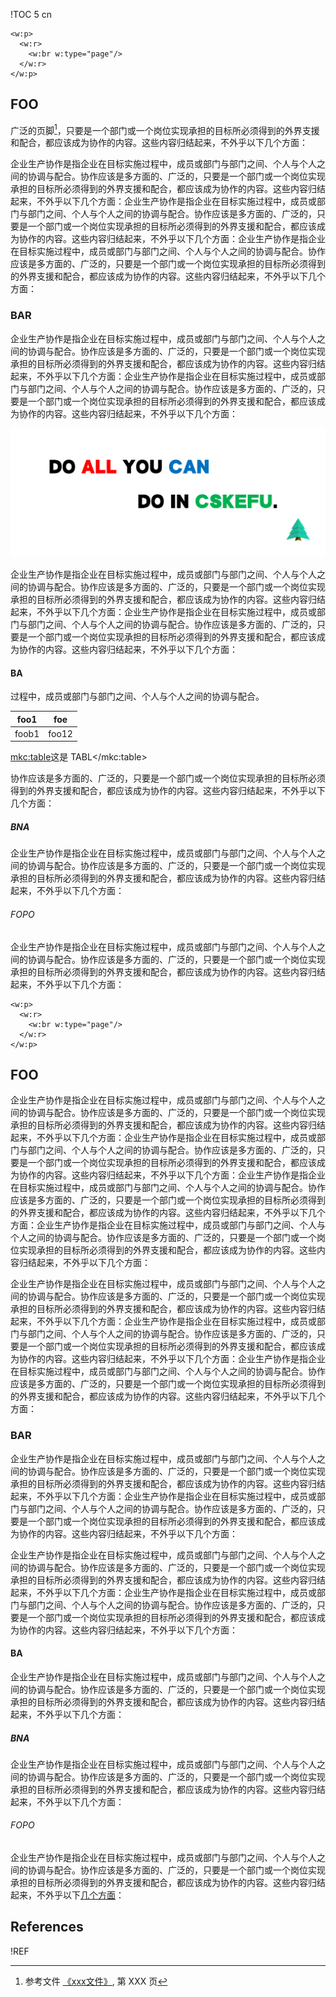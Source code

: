 <!-- 封面
004.marketing_requirements_cover.doc     
1 -->

<!-- generate toc and section in headers, https://github.com/hailiang-wang/markup-markdown -->
!TOC 5 cn

<!-- page break, https://stackoverflow.com/questions/16965490/pandoc-markdown-page-break -->
```{=openxml}
<w:p>
  <w:r>
    <w:br w:type="page"/>
  </w:r>
</w:p>
```

## FOO

广泛的页脚[^foot1]，只要是一个部门或一个岗位实现承担的目标所必须得到的外界支援和配合，都应该成为协作的内容。这些内容归结起来，不外乎以下几个方面：

[^foot1]: 参考文件 [《xxx文件》][Reference11], 第 XXX 页

企业生产协作是指企业在目标实施过程中，成员或部门与部门之间、个人与个人之间的协调与配合。协作应该是多方面的、广泛的，只要是一个部门或一个岗位实现承担的目标所必须得到的外界支援和配合，都应该成为协作的内容。这些内容归结起来，不外乎以下几个方面：企业生产协作是指企业在目标实施过程中，成员或部门与部门之间、个人与个人之间的协调与配合。协作应该是多方面的、广泛的，只要是一个部门或一个岗位实现承担的目标所必须得到的外界支援和配合，都应该成为协作的内容。这些内容归结起来，不外乎以下几个方面：企业生产协作是指企业在目标实施过程中，成员或部门与部门之间、个人与个人之间的协调与配合。协作应该是多方面的、广泛的，只要是一个部门或一个岗位实现承担的目标所必须得到的外界支援和配合，都应该成为协作的内容。这些内容归结起来，不外乎以下几个方面：

### BAR

企业生产协作是指企业在目标实施过程中，成员或部门与部门之间、个人与个人之间的协调与配合。协作应该是多方面的、广泛的，只要是一个部门或一个岗位实现承担的目标所必须得到的外界支援和配合，都应该成为协作的内容。这些内容归结起来，不外乎以下几个方面：企业生产协作是指企业在目标实施过程中，成员或部门与部门之间、个人与个人之间的协调与配合。协作应该是多方面的、广泛的，只要是一个部门或一个岗位实现承担的目标所必须得到的外界支援和配合，都应该成为协作的内容。这些内容归结起来，不外乎以下几个方面：

![这是图面](../assets/screenshot-20220417-104259.png)

企业生产协作是指企业在目标实施过程中，成员或部门与部门之间、个人与个人之间的协调与配合。协作应该是多方面的、广泛的，只要是一个部门或一个岗位实现承担的目标所必须得到的外界支援和配合，都应该成为协作的内容。这些内容归结起来，不外乎以下几个方面：企业生产协作是指企业在目标实施过程中，成员或部门与部门之间、个人与个人之间的协调与配合。协作应该是多方面的、广泛的，只要是一个部门或一个岗位实现承担的目标所必须得到的外界支援和配合，都应该成为协作的内容。这些内容归结起来，不外乎以下几个方面：

#### BA

过程中，成员或部门与部门之间、个人与个人之间的协调与配合。

| foo1  | foe   |
| ----- | ----- |
| foob1 | foo12 |
<mkc:table>这是 TABL</mkc:table>

协作应该是多方面的、广泛的，只要是一个部门或一个岗位实现承担的目标所必须得到的外界支援和配合，都应该成为协作的内容。这些内容归结起来，不外乎以下几个方面：

##### BNA

企业生产协作是指企业在目标实施过程中，成员或部门与部门之间、个人与个人之间的协调与配合。协作应该是多方面的、广泛的，只要是一个部门或一个岗位实现承担的目标所必须得到的外界支援和配合，都应该成为协作的内容。这些内容归结起来，不外乎以下几个方面：

###### FOPO

企业生产协作是指企业在目标实施过程中，成员或部门与部门之间、个人与个人之间的协调与配合。协作应该是多方面的、广泛的，只要是一个部门或一个岗位实现承担的目标所必须得到的外界支援和配合，都应该成为协作的内容。这些内容归结起来，不外乎以下几个方面：

<!-- page break, https://stackoverflow.com/questions/16965490/pandoc-markdown-page-break -->
```{=openxml}
<w:p>
  <w:r>
    <w:br w:type="page"/>
  </w:r>
</w:p>
```

## FOO

企业生产协作是指企业在目标实施过程中，成员或部门与部门之间、个人与个人之间的协调与配合。协作应该是多方面的、广泛的，只要是一个部门或一个岗位实现承担的目标所必须得到的外界支援和配合，都应该成为协作的内容。这些内容归结起来，不外乎以下几个方面：企业生产协作是指企业在目标实施过程中，成员或部门与部门之间、个人与个人之间的协调与配合。协作应该是多方面的、广泛的，只要是一个部门或一个岗位实现承担的目标所必须得到的外界支援和配合，都应该成为协作的内容。这些内容归结起来，不外乎以下几个方面：企业生产协作是指企业在目标实施过程中，成员或部门与部门之间、个人与个人之间的协调与配合。协作应该是多方面的、广泛的，只要是一个部门或一个岗位实现承担的目标所必须得到的外界支援和配合，都应该成为协作的内容。这些内容归结起来，不外乎以下几个方面：企业生产协作是指企业在目标实施过程中，成员或部门与部门之间、个人与个人之间的协调与配合。协作应该是多方面的、广泛的，只要是一个部门或一个岗位实现承担的目标所必须得到的外界支援和配合，都应该成为协作的内容。这些内容归结起来，不外乎以下几个方面：

企业生产协作是指企业在目标实施过程中，成员或部门与部门之间、个人与个人之间的协调与配合。协作应该是多方面的、广泛的，只要是一个部门或一个岗位实现承担的目标所必须得到的外界支援和配合，都应该成为协作的内容。这些内容归结起来，不外乎以下几个方面：企业生产协作是指企业在目标实施过程中，成员或部门与部门之间、个人与个人之间的协调与配合。协作应该是多方面的、广泛的，只要是一个部门或一个岗位实现承担的目标所必须得到的外界支援和配合，都应该成为协作的内容。这些内容归结起来，不外乎以下几个方面：企业生产协作是指企业在目标实施过程中，成员或部门与部门之间、个人与个人之间的协调与配合。协作应该是多方面的、广泛的，只要是一个部门或一个岗位实现承担的目标所必须得到的外界支援和配合，都应该成为协作的内容。这些内容归结起来，不外乎以下几个方面：

### BAR

企业生产协作是指企业在目标实施过程中，成员或部门与部门之间、个人与个人之间的协调与配合。协作应该是多方面的、广泛的，只要是一个部门或一个岗位实现承担的目标所必须得到的外界支援和配合，都应该成为协作的内容。这些内容归结起来，不外乎以下几个方面：企业生产协作是指企业在目标实施过程中，成员或部门与部门之间、个人与个人之间的协调与配合。协作应该是多方面的、广泛的，只要是一个部门或一个岗位实现承担的目标所必须得到的外界支援和配合，都应该成为协作的内容。这些内容归结起来，不外乎以下几个方面：

企业生产协作是指企业在目标实施过程中，成员或部门与部门之间、个人与个人之间的协调与配合。协作应该是多方面的、广泛的，只要是一个部门或一个岗位实现承担的目标所必须得到的外界支援和配合，都应该成为协作的内容。这些内容归结起来，不外乎以下几个方面：企业生产协作是指企业在目标实施过程中，成员或部门与部门之间、个人与个人之间的协调与配合。协作应该是多方面的、广泛的，只要是一个部门或一个岗位实现承担的目标所必须得到的外界支援和配合，都应该成为协作的内容。这些内容归结起来，不外乎以下几个方面：

#### BA

企业生产协作是指企业在目标实施过程中，成员或部门与部门之间、个人与个人之间的协调与配合。协作应该是多方面的、广泛的，只要是一个部门或一个岗位实现承担的目标所必须得到的外界支援和配合，都应该成为协作的内容。这些内容归结起来，不外乎以下几个方面：

##### BNA

企业生产协作是指企业在目标实施过程中，成员或部门与部门之间、个人与个人之间的协调与配合。协作应该是多方面的、广泛的，只要是一个部门或一个岗位实现承担的目标所必须得到的外界支援和配合，都应该成为协作的内容。这些内容归结起来，不外乎以下几个方面：

###### FOPO

企业生产协作是指企业在目标实施过程中，成员或部门与部门之间、个人与个人之间的协调与配合。协作应该是多方面的、广泛的，只要是一个部门或一个岗位实现承担的目标所必须得到的外界支援和配合，都应该成为协作的内容。这些内容归结起来，不外乎以下[几个方面][Reference11]：

## References

[Reference11]: <https://github.com/hailiang-wang/markup-markdown#reference> "imilarly, MarkdownPP can generate a list of reference"

!REF
